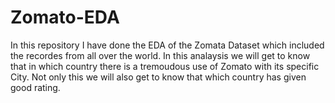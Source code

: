 # Zomato-EDA
In this repository I have done the EDA of the Zomata Dataset which included the recordes from all over the world. In this analaysis we will get to know that in which country there is a tremoudous use of Zomato with its specific City. Not only this we will also get to know that which country has given good rating. 
